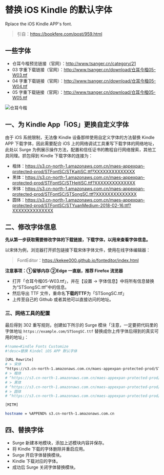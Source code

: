 # 替换 iOS Kindle 的默认字体
Rplace the iOS Kindle APP's font.
> 引自：https://bookfere.com/post/959.html

## 一些字体
- 仓耳今楷预览链接（官网）：http://www.tsanger.cn/category/21
- 03 字重下载链接（官网）：http://www.tsanger.cn/download/仓耳今楷05-W03.ttf
- 04 字重下载链接（官网）：http://www.tsanger.cn/download/仓耳今楷05-W04.ttf
- 05 字重下载链接（官网）：http://www.tsanger.cn/download/仓耳今楷05-W05.ttf

![仓耳今楷](https://bookfere.com/wp-content/uploads/2022/03/kindle-change-font-on-all-platform-1.png)

## 一、为 Kindle App「iOS」更换自定义字体
由于 iOS 系统限制，无法像 Kindle 设备那样使用自定义字体的方法替换 Kindle APP 下载字体，因此需要配合 iOS 上的网络调试工具重写下载字体的网络地址，此处以 Surge 为例展示操作方法，配置和信任证书的教程自行网络搜索，其他工具同理。抓包得到 Kindle 下载字体的连接为：

- 楷体：https://s3.cn-north-1.amazonaws.com.cn/maes-appexpan-protected-prod/STFontSC/STKaitiSC.ttf?XXXXXXXXXXXXXX
- 黑体：https://s3.cn-north-1.amazonaws.com.cn/maes-appexpan-protected-prod/STFontSC/STHeitiSC.ttf?XXXXXXXXXXXXXX
- 宋体：https://s3.cn-north-1.amazonaws.com.cn/maes-appexpan-protected-prod/STFontSC/STSongSC.ttf?XXXXXXXXXXXXXX
- 圆体：https://s3.cn-north-1.amazonaws.com.cn/maes-appexpan-protected-prod/STFontSC/STYuanMedium-2018-02-16.ttf?XXXXXXXXXXXXXX

## 二、修改字体信息
**先从第一步获取需要修改字体的下载链接，下载字体，以用来查看字体信息。**

以宋体为例，浏览器打开抓包链接下载宋体字体文件，使用在线字体编辑器：

> FontEditor：https://kekee000.github.io/fonteditor/index.html

**注意事项：①留够内存 ②Edge 一直崩，推荐 Firefox 流览器**

- 打开「仓耳今楷05-W03.ttf」，并在【设置 → 字体信息】中将所有信息替换为“STSongSC.ttf”中的信息。
- 然后导出 TTF 文件，重命名**下载的TTF**为「STSongSC.ttf」
- 上传至自己的 Github 或者其他可以直接访问的地址。

### 三、网络工具的配置
最后得到 302 重写规则，创建如下所示的 Surge 模块「注意，一定要把代码里的字体地址 `https://example.com/STSongSC.ttf` 替换成你上传字体后得到的真实可用的地址」：

```bash
#!name=Kindle Fonts Customize
#!desc=替换 Kindel iOS APP 默认字体

[URL Rewrite]
# > 宋体
^https://s3.cn-north-1.amazonaws.com.cn/maes-appexpan-protected-prod/STFontSC/STSongSC.ttf.+ https://YourFontURLs/STSongSC.ttf 302
# > 楷体
# ^https://s3.cn-north-1.amazonaws.com.cn/maes-appexpan-protected-prod/STFontSC/STKaitiSC.ttf.+
# > 黑体
# ^https://s3.cn-north-1.amazonaws.com.cn/maes-appexpan-protected-prod/STFontSC/STHeitiSC.ttf.+
# > 圆体
# ^https://s3.cn-north-1.amazonaws.com.cn/maes-appexpan-protected-prod/STFontSC/STYuanMedium-2018-02-16.ttf.+

[MITM]

hostname = %APPEND% s3.cn-north-1.amazonaws.com.cn
```

## 四、替换字体
- Surge 新建本地模块，添加上述模块内容并保存。
- 将 Kindle 下载的字体删除并重启应用。
- Surge 开启字体替换模块。
- Kindle 下载对应的字体。
- 成功后 Surge 关闭字体替换模块。
